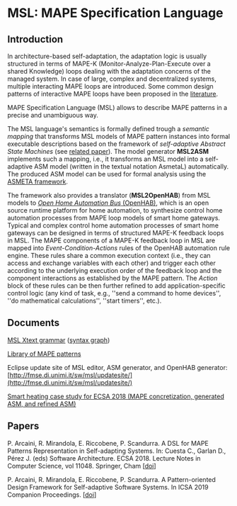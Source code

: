 # MSL: MAPE Specification Language

## Introduction
In architecture-based self-adaptation, the adaptation logic is usually structured in terms of MAPE-K (Monitor-Analyze-Plan-Execute over a shared Knowledge) loops dealing with the adaptation concerns of the managed system. In case of large, complex and decentralized systems, multiple interacting MAPE loops are introduced. Some common design patterns of interactive MAPE loops have been proposed in the [literature](https://doi.org/10.1007/978-3-642-35813-5_4).

MAPE Specification Language (MSL) allows to describe MAPE patterns in a precise and unambiguous way.

The MSL language's semantics is formally defined trough a *semantic mapping* that transforms MSL models of MAPE pattern instances into formal executable descriptions based on the framework of *self-adaptive Abstract State Machines* (see [related paper](http://doi.acm.org/10.1145/3019598)).
The model generator **MSL2ASM** implements such a mapping, i.e., it transforms an MSL model into a self-adaptive ASM model (written in the textual notation AsmetaL) automatically. The produced ASM model can be used for formal analysis using the [ASMETA framework](http://asmeta.sourceforge.net/).

The framework also provides a translator (**MSL2OpenHAB**) from MSL models to [*Open Home Automation Bus* (OpenHAB)](https://www.openhab.org/), which is an open source runtime platform for home automation, to synthesize control home automation processes from MAPE loop models of smart home gateways. Typical and complex control home automation processes of smart home gateways can be designed in terms of structured MAPE-K feedback loops in MSL. The MAPE components of a MAPE-K feedback loop in MSL are mapped into *Event-Condition-Actions* rules of the OpenHAB automation rule engine. These rules share a common execution context (i.e., they can access and exchange variables with each other) and trigger each other according to the underlying execution order of the feedback loop and the component interactions as established by the MAPE pattern. The *Action* block of these rules can be then further refined to add application-specific control logic (any kind of task, e.g., ''send a command to home devices'', ''do mathematical calculations'', ''start timers'', etc.).

## Documents

[MSL Xtext grammar](http://fmse.di.unimi.it/sw/msl/MSL.xtext) ([syntax graph](http://fmse.di.unimi.it/sw/msl/MSL.png))

[Library of MAPE patterns](http://fmse.di.unimi.it/sw/msl/MAPEpatterns.zip)

Eclipse update site of MSL editor, ASM generator, and OpenHAB generator: [http://fmse.di.unimi.it/sw/msl/updatesite/](http://fmse.di.unimi.it/sw/msl/updatesite/)

[Smart heating case study for ECSA 2018 (MAPE concretization, generated ASM, and refined ASM)](http://fmse.di.unimi.it/sw/msl/smartHeatingCaseStudyECSA2018.zip)

## Papers

P. Arcaini, R. Mirandola, E. Riccobene, P. Scandurra. A DSL for MAPE Patterns Representation in Self-adapting Systems. In: Cuesta C., Garlan D., Pérez J. (eds) Software Architecture. ECSA 2018. Lecture Notes in Computer Science, vol 11048. Springer, Cham \[[doi](https://doi.org/10.1007/978-3-030-00761-4_1)\]

P. Arcaini, R. Mirandola, E. Riccobene, P. Scandurra. A Pattern-oriented Design Framework for Self-adaptive Software Systems. In ICSA 2019 Companion Proceedings. \[[doi](https://doi.org/10.1109/ICSA-C.2019.00037)\] 
